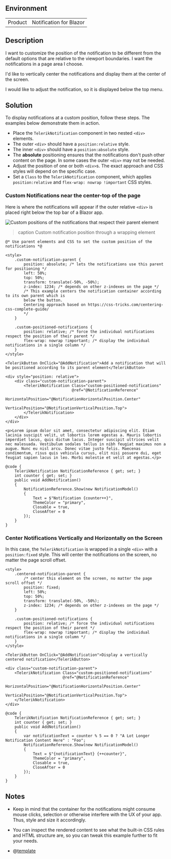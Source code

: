 
## Environment
<table>
<tbody>
<tr>
<td>Product</td>
<td>Notification for Blazor</td>
</tr>
</tbody>
</table>

## Description

I want to customize the position of the notification to be different from the default options that are relative to the viewport boundaries. I want the notifications in a page area I choose.

I'd like to vertically center the notifications and display them at the center of the screen.

I would like to adjust the notification, so it is displayed below the top menu.

## Solution

To display notifications at a custom position, follow these steps. The examples below demonstrate them in action.

* Place the `TelerikNotification` component in two nested `<div>` elements.
* The outer `<div>` should have a `position:relative` style.
* The inner `<div>` should have a `position:absolute` style.
* The **absolute** positioning ensures that the notifications don't push other content on the page. In some cases the outer `<div>` may not be needed.
* Adjust the position of one or both `<div>`s. The exact approach and CSS styles will depend on the specific case.
* Set a `Class` to the `TelerikNotification` component, which applies `position:relative` and `flex-wrap: nowrap !important` CSS styles.

### Custom Notifications near the center-top of the page

Here is where the notifications will appear if the outer relative `<div>` is placed right below the top bar of a Blazor app.

![Custom positions of the notifications that respect their parent element](images/notifications-with-custom-position.png)

>caption Custom notification position through a wrapping element

````RAZOR
@* Use parent elements and CSS to set the custom position of the notifications *@

<style>
    .custom-notification-parent {
        position: absolute; /* lets the notifications use this parent for positioning */
        left: 50%;
        top: 50%;
        transform: translate(-50%, -50%);
        z-index: 1234; /* depends on other z-indexes on the page */
        /* This example centers the notification container according to its own parent which is
        below the button.
        Centering approach based on https://css-tricks.com/centering-css-complete-guide/
        */
    }

    .custom-positioned-notifications {
        position: relative; /* force the individual notifications respect the position of their parent */
        flex-wrap: nowrap !important; /* display the individual notifications in a single column */
    }
</style>

<TelerikButton OnClick="@AddNotification">Add a notification that will be positioned according to its parent element</TelerikButton>

<div style="position: relative">
    <div class="custom-notification-parent">
        <TelerikNotification Class="custom-positioned-notifications"
                             @ref="@NotificationReference"
                             HorizontalPosition="@NotificationHorizontalPosition.Center"
                             VerticalPosition="@NotificationVerticalPosition.Top">
        </TelerikNotification>
    </div>
</div>

<p>Lorem ipsum dolor sit amet, consectetur adipiscing elit. Etiam lacinia suscipit velit, ut lobortis lorem egestas a. Mauris lobortis imperdiet lacus, quis dictum lacus. Integer suscipit ultrices velit nec malesuada. Vestibulum sodales tellus in nibh feugiat maximus non a augue. Nunc eu nisl arcu. Donec vitae justo felis. Maecenas condimentum, risus quis vehicula cursus, elit nisi posuere dui, eget feugiat sapien lacus in leo. Morbi molestie et velit at egestas.</p>

@code {
    TelerikNotification NotificationReference { get; set; }
    int counter { get; set; }
    public void AddNotification()
    {
        NotificationReference.Show(new NotificationModel()
        {
            Text = $"Notification {counter++}",
            ThemeColor = "primary",
            Closable = true,
            CloseAfter = 0
        });
    }
}
````

### Center Notifications Vertically and Horizontally on the Screen

In this case, the `TelerikNotification` is wrapped in a single `<div>` with a `position:fixed` style. This will center the notifications on the screen, no matter the page scroll offset.

````RAZOR
<style>
    .centered-notification-parent {
        /* center this element on the screen, no matter the page scroll offset */
        position: fixed;
        left: 50%;
        top: 50%;
        transform: translate(-50%, -50%);
        z-index: 1234; /* depends on other z-indexes on the page */
    }

    .custom-positioned-notifications {
        position: relative; /* force the individual notifications respect the position of their parent */
        flex-wrap: nowrap !important; /* display the individual notifications in a single column */
    }
</style>

<TelerikButton OnClick="@AddNotification">Display a vertically centered notification</TelerikButton>

<div class="custom-notification-parent">
    <TelerikNotification Class="custom-positioned-notifications"
                         @ref="@NotificationReference"
                         HorizontalPosition="@NotificationHorizontalPosition.Center"
                         VerticalPosition="@NotificationVerticalPosition.Top">
    </TelerikNotification>
</div>

@code {
    TelerikNotification NotificationReference { get; set; }
    int counter { get; set; }
    public void AddNotification()
    {
        var notificationText = counter % 5 == 0 ? "A Lot Longer Notification Content Here" : "Foo";
        NotificationReference.Show(new NotificationModel()
        {
            Text = $"{notificationText} {++counter}",
            ThemeColor = "primary",
            Closable = true,
            CloseAfter = 0
        });
    }
}
````

## Notes

* Keep in mind that the container for the notifications might consume mouse clicks, selection or otherwise interfere with the UX of your app. Thus, style and size it accordingly.

* You can inspect the rendered content to see what the built-in CSS rules and HTML structure are, so you can tweak this example further to fit your needs.

* @[template](/_contentTemplates/notification/templates.md#one-instance-per-app-link)
